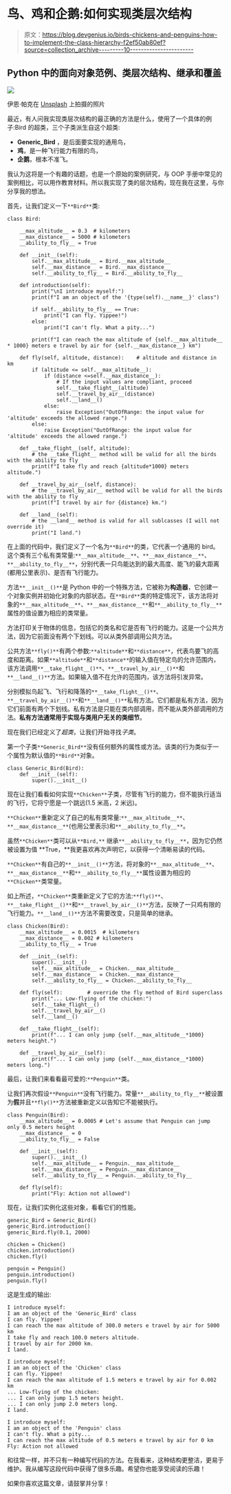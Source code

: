 # 鸟、鸡和企鹅:如何实现类层次结构

> 原文：<https://blog.devgenius.io/birds-chickens-and-penguins-how-to-implement-the-class-hierarchy-f2ef50ab80ef?source=collection_archive---------10----------------------->

## Python 中的面向对象范例、类层次结构、继承和覆盖

![](img/a6d8d9272da60a6fdc5d21dfda245b93.png)

伊恩·帕克在 [Unsplash](https://unsplash.com?utm_source=medium&utm_medium=referral) 上拍摄的照片

最近，有人问我实现类层次结构的最正确的方法是什么，使用了一个具体的例子:Bird 的超类，三个子类派生自这个超类:

*   **Generic_Bird** ，是后面要实现的通用鸟，
*   **鸡**，是一种飞行能力有限的鸟，
*   **企鹅**，根本不准飞。

我认为这将是一个有趣的话题，也是一个原始的案例研究，与 OOP 手册中常见的案例相比，可以用作教育材料。所以我实现了类的层次结构，现在我在这里，与你分享我的想法。

首先，让我们定义一下`**Bird**`类:

```
class Bird:

    __max_altitude__ = 0.3  # kilometers  
    __max_distance__ = 5000 # kilometers
    __ability_to_fly__ = True 

    def __init__(self):
        self.__max_altitude__ = Bird.__max_altitude__
        self.__max_distance__ = Bird.__max_distance__
        self.__ability_to_fly__ = Bird.__ability_to_fly__

    def introduction(self):
        print("\nI introduce myself:")
        print(f"I am an object of the '{type(self).__name__}' class")

        if self.__ability_to_fly__ == True:
            print("I can fly. Yippee!")
        else:
            print("I can't fly. What a pity...")

        print(f"I can reach the max altitude of {self.__max_altitude__ * 1000} meters e travel by air for {self.__max_distance__} km")

    def fly(self, altitude, distance):    # altitude and distance in km
        if (altitude <= self.__max_altitude__):
            if (distance <=self.__max_distance__):
                # If the input values are compliant, proceed
                self.__take_flight__(altitude)
                self.__travel_by_air__(distance)
                self.__land__()
            else:
                raise Exception("OutOfRange: the input value for 'altitude' exceeds the allowed range.")
        else:
            raise Exception("OutOfRange: the input value for 'altitude' exceeds the allowed range.")

    def __take_flight__(self, altitude):
        # the __take_flight__ method will be valid for all the birds with the ability to fly
        print(f"I take fly and reach {altitude*1000} meters altitude.")

    def __travel_by_air__(self, distance):
        # the __travel_by_air__ method will be valid for all the birds with the ability to fly
        print(f"I travel by air for {distance} km.")

    def __land__(self):
        # the __land__ method is valid for all sublcasses (I will not override it)
        print("I land.") 
```

在上面的代码中，我们定义了一个名为`**Bird**`的类，它代表一个通用的 bird。这个类有三个私有类常量:`**__max_altitude__**`、`**__max_distance__**`、`**__ability_to_fly__**`，分别代表一只鸟能达到的最大高度、能飞的最大距离(都用公里表示)、是否有飞行能力。

方法`**__init__()**`是 Python 中的一个特殊方法，它被称为**构造器**，它创建一个对象实例并初始化对象的内部状态。在`**Bird**`类的特定情况下，该方法将对象的`**__max_altitude__**`、`**__max_distance__**`和`**__ability_to_fly__**`属性的值设置为相应的类常量。

方法打印关于物体的信息，包括它的类名和它是否有飞行的能力。这是一个公共方法，因为它前面没有两个下划线。可以从类外部调用公共方法。

公共方法`**fly()**`有两个参数:`**altitude**`和`**distance**`，代表鸟要飞的高度和距离。如果`**altitude**`和`**distance**`的输入值在特定鸟的允许范围内，该方法调用`**__take_flight__()**`、`**__travel_by_air__()**`和`**__land__()**`方法。如果输入值不在允许的范围内，该方法将引发异常。

分别模拟鸟起飞、飞行和降落的`**__take_flight__()**`、`**__travel_by_air__()**`和`**__land__()**`私有方法。它们都是私有方法，因为它们前面有两个下划线。私有方法是只能在类内部调用，而不能从类外部调用的方法。**私有方法通常用于实现与类用户无关的类细节**。

现在我们已经定义了*超类*，让我们开始寻找*子类*。

第一个子类`**Generic_Bird**`没有任何额外的属性或方法。该类的行为类似于一个属性为默认值的`**Bird**`对象。

```
class Generic_Bird(Bird):
    def __init__(self):
        super().__init__()
```

现在让我们看看如何实现`**Chicken**`子类，尽管有飞行的能力，但不能执行适当的飞行，它将宁愿是一个跳远(1.5 米高，2 米远)。

`**Chicken**`重新定义了自己的私有类常量:`**__max_altitude__**`、`**__max_distance__**`(也用公里表示)和`**__ability_to_fly__**`。

虽然`**Chicken**`类可以从`**Bird,**` 继承`**__ability_to_fly__**`，因为它仍然被设置为值 **True，**我更喜欢再次声明它，以获得一个清晰易读的代码。

`**Chicken**`有自己的`**__init__()**`方法，将对象的`**__max_altitude__**`、`**__max_distance__**`和`**__ability_to_fly__**`属性设置为相应的`**Chicken**`类常量。

如上所述，`**Chicken**`类重新定义了它的方法:`**fly()**`、`**__take_flight__()**`和`**__travel_by_air__()**`方法，反映了一只鸡有限的飞行能力。`**__land__()**`方法不需要改变，只是简单的继承。

```
class Chicken(Bird):
    __max_altitude__ = 0.0015  # kilometers  
    __max_distance__ = 0.002 # kilometers
    __ability_to_fly__ = True 

    def __init__(self):
        super().__init__()
        self.__max_altitude__ = Chicken.__max_altitude__   
        self.__max_distance__ = Chicken.__max_distance__    
        self.__ability_to_fly__ = Chicken.__ability_to_fly__   

    def fly(self):        # override the fly method of Bird superclass 
        print("... Low-flying of the chicken:")
        self.__take_flight__()
        self.__travel_by_air__()
        self.__land__()

    def __take_flight__(self):
        print(f"... I can only jump {self.__max_altitude__*1000} meters height.")

    def __travel_by_air__(self):
        print(f"... I can only jump {self.__max_distance__*1000} meters long.")
```

最后，让我们来看看最可爱的:`**Penguin**`类。

让我们再次假设`**Penguin**`没有飞行能力。常量`**__ability_to_fly__**`被设置为**假**并且`**fly()**`方法被重新定义以告知它不能被执行。

```
class Penguin(Bird):
    __max_altitude__ = 0.0005 # Let's assume that Penguin can jump only 0.5 meters height
    __max_distance__ = 0 
    __ability_to_fly__ = False

    def __init__(self):    
        super().__init__()
        self.__max_altitude__ = Penguin.__max_altitude__ 
        self.__max_distance__ = Penguin.__max_distance__    
        self.__ability_to_fly__ = Penguin.__ability_to_fly__

    def fly(self):
        print("Fly: Action not allowed") 
```

现在，让我们实例化这些对象，看看它们的性能。

```
generic_Bird = Generic_Bird()
generic_Bird.introduction()
generic_Bird.fly(0.1, 2000)

chicken = Chicken()
chicken.introduction()
chicken.fly()

penguin = Penguin()
penguin.introduction()
penguin.fly()
```

这是生成的输出:

```
I introduce myself:
I am an object of the 'Generic_Bird' class
I can fly. Yippee!
I can reach the max altitude of 300.0 meters e travel by air for 5000 km
I take fly and reach 100.0 meters altitude.
I travel by air for 2000 km.
I land.

I introduce myself:
I am an object of the 'Chicken' class
I can fly. Yippee!
I can reach the max altitude of 1.5 meters e travel by air for 0.002 km
... Low-flying of the chicken:
... I can only jump 1.5 meters height.
... I can only jump 2.0 meters long.
I land.

I introduce myself:
I am an object of the 'Penguin' class
I can't fly. What a pity...
I can reach the max altitude of 0.5 meters e travel by air for 0 km
Fly: Action not allowed
```

和往常一样，并不只有一种编写代码的方法。在我看来，这种结构更整洁，更易于维护。我从编写这段代码中获得了很多乐趣。希望你也能享受阅读的乐趣！

如果你喜欢这篇文章，请鼓掌并分享！